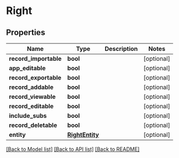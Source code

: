 # Right

## Properties
Name | Type | Description | Notes
------------ | ------------- | ------------- | -------------
**record_importable** | **bool** |  | [optional] 
**app_editable** | **bool** |  | [optional] 
**record_exportable** | **bool** |  | [optional] 
**record_addable** | **bool** |  | [optional] 
**record_viewable** | **bool** |  | [optional] 
**record_editable** | **bool** |  | [optional] 
**include_subs** | **bool** |  | [optional] 
**record_deletable** | **bool** |  | [optional] 
**entity** | [**RightEntity**](RightEntity.md) |  | [optional] 

[[Back to Model list]](../README.md#documentation-for-models) [[Back to API list]](../README.md#documentation-for-api-endpoints) [[Back to README]](../README.md)


